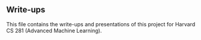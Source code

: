 ## Write-ups
This file contains the write-ups and presentations of this project for Harvard CS 281 (Advanced Machine Learning).
